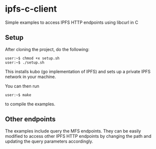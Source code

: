 # ipfs-c-client
Simple examples to access IPFS HTTP endpoints using libcurl in C

## Setup
After cloning the project, do the following:

```console
user:~$ chmod +x setup.sh
user:~$ ./setup.sh
```

This installs kubo (go implementation of IPFS) and sets up a private IPFS network in your machine.

You can then run

```console
user:~$ make
```

to compile the examples.

## Other endpoints
The examples include query the MFS endpoints.
They can be easily modified to access other IPFS HTTP endpoints by changing the path and updating the query parameters accordingly.
